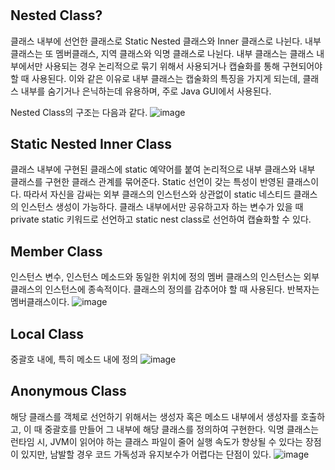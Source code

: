# 

 


## Nested Class?
클래스 내부에 선언한 클래스로 Static Nested 클래스와 Inner 클래스로 나뉜다. 내부 클래스는 또 멤버클래스, 지역 클래스와 익명 클래스로 나뉜다. 내부 클래스는 클래스 내부에서만 사용되는 경우 논리적으로 묶기 위해서 사용되거나 캡슐화를 통해 구현되어야 할 때 사용된다.
이와 같은 이유로 내부 클래스는 캡술화의 특징을 가지게 되는데, 클래스 내부를 숨기거나 은닉하는데 유용하며, 주로 Java GUI에서 사용된다.

Nested Class의 구조는 다음과 같다.
![image](https://user-images.githubusercontent.com/46465928/154427384-255b07f7-2cef-48e8-8687-ae01e6a49fcb.png)

## Static Nested Inner Class
클래스 내부에 구현된 클래스에 static 예약어를 붙여 논리적으로 내부 클래스와 내부 클래스를 구현한 클래스 관계를 묶어준다.
Static 선언이 갖는 특성이 반영된 클래스이다. 따라서 자신을 감싸는 외부 클래스의 인스턴스와 상관없이 static 네스티드 클래스의 인스턴스 생성이 가능하다.
클래스 내부에서만 공유하고자 하는 변수가 있을 때 private static 키워드로 선언하고 static nest class로 선언하여 캡슐화할 수 있다.

## Member Class
인스턴스 변수, 인스턴스 메소드와 동일한 위치에 정의
멤버 클래스의 인스턴스는 외부 클래스의 인스턴스에 종속적이다.
클래스의 정의를 감추어야 할 때 사용된다.
반복자는 멤버클래스이다.
![image](https://user-images.githubusercontent.com/46465928/154427580-45475f92-f409-4275-94be-0cfa57e77f90.png)

 

## Local Class
중괄호 내에, 특히 메소드 내에 정의
![image](https://user-images.githubusercontent.com/46465928/154427604-67dce8d4-4900-45b3-9df0-3142f987c1ab.png)


 
## Anonymous Class
해당 클래스를 객체로 선언하기 위해서는 생성자 혹은 메소드 내부에서 생성자를 호출하고, 이 때 중괄호를 만들어 그 내부에 해당 클래스를 정의하여 구현한다. 익명 클래스는 런타임 시, 
JVM이 읽어야 하는 클래스 파일이 줄어 실행 속도가 향상될 수 있다는 장점이 있지만, 남발할 경우 코드 가독성과 유지보수가 어렵다는 단점이 있다.
 ![image](https://user-images.githubusercontent.com/46465928/154427624-f45ea302-e92c-446e-9a56-9b53991d59bf.png)


